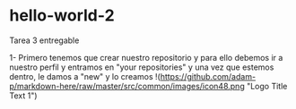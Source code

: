 # hello-world-2
Tarea 3 entregable

1- Primero tenemos que crear nuestro repositorio y para ello debemos ir a nuestro perfil y entramos en "your repositories" y una vez que estemos dentro, le damos a "new" y lo creamos
!(https://github.com/adam-p/markdown-here/raw/master/src/common/images/icon48.png "Logo Title Text 1")

